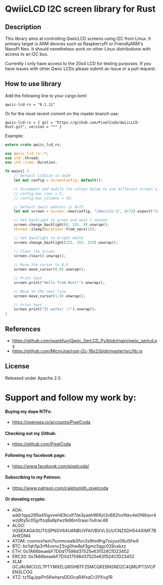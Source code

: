 # QwiicLCD I2C screen library for Rust

## Description

This library aims at controlling QwiicLCD screens using I2C from Linux. It
primary target is ARM devices such as RaspberryPi or FriendlyARM's NanoPi Neo.
It should nonetheless work on other Linux distributions with access to an I2C
bus.

Currently I only have access to the 20x4 LCD for testing purposes. If you have issues with other Qwiic LCDs please submit an issue or a pull request.

## How to use library

Add the following line to your cargo.toml:
```
qwiic-lcd-rs = "0.1.11"
```

Or for the most recent commit on the master branch use:
```
qwiic-lcd-rs = { git = "https://github.com/PixelCoda/QwiicLCD-Rust.git", version = "*" }
```

Example: 
```rust
extern crate qwiic_lcd_rs;

use qwiic_lcd_rs::*;
use std::thread;
use std::time::Duration;

fn main() {
    // Default LCDSize is 4x20
    let mut config = ScreenConfig::default();

    // Uncomment and modify the values below to use different screen sizes
    // config.max_rows = 2;
    // config.max_columns = 16;

    // Default Qwiic address is 0x72
    let mut screen = Screen::new(config, "/dev/i2c-1", 0x72).expect("Could not init device");

    // Set backlight to green and wait 1 second
    screen.change_backlight(0, 255, 0).unwrap();
    thread::sleep(Duration::from_secs(1));

    // Set backlight to bright white
    screen.change_backlight(255, 255, 255).unwrap();

    // Clear the screen
    screen.clear().unwrap();
    
    // Move the cursor to 0,0
    screen.move_cursor(0,0).unwrap();

    // Print text
    screen.print("Hello from Rust!").unwrap();

    // Move to the next line
    screen.move_cursor(1,0).unwrap();

    // Print text
    screen.print("It works! :)").unwrap();
}
```

## References

* https://github.com/sparkfun/Qwiic_SerLCD_Py/blob/main/qwiic_serlcd.py
* https://github.com/MicroJoe/rust-i2c-16x2/blob/master/src/lib.rs

## License

Released under Apache 2.0.

# Support and follow my work by:

#### Buying my dope NTFs:
 * https://opensea.io/accounts/PixelCoda

#### Checking out my Github:
 * https://github.com/PixelCoda

#### Following my facebook page:
 * https://www.facebook.com/pixelcoda/

#### Subscribing to my Patreon:
 * https://www.patreon.com/calebsmith_pixelcoda

#### Or donating crypto:
 * ADA: addr1qyp299a45tgvveh83tcxlf7ds3yaeh969yt3v882lvxfkkv4e0f46qvr4wzj8ty5c05jyffzq8a9pfwz9dl6m0raac7s4rac48
 * ALGO: VQ5EK4GA3IUTGSPNGV64UANBUVFAIVBXVL5UUCNZSDH544XIMF7BAHEDM4
 * ATOM: cosmos1wm7lummcealk0fxn3x9tm8hg7xsyuz06ul5fw9
 * BTC: bc1qh5p3rff4vxnv23vg0hw8pf3gmz3qgc029cekxz
 * ETH: 0x7A66beaebF7D0d17598d37525e63f524CfD23452
 * ERC20: 0x7A66beaebF7D0d17598d37525e63f524CfD23452
 * XLM: GCJAUMCO2L7PTYMXELQ6GHBTF25MCQKEBNSND2C4QMUPTSVCPEN3LCOG
 * XTZ: tz1SgJppPn56whprsDDGcqR4fxqCr2PXvg1R